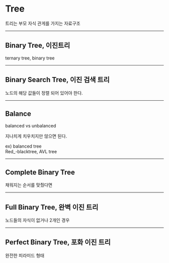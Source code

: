 # Tree  

트리는 부모 자식 관게를 가지는 자료구조  

---

## Binary Tree, 이진트리  

ternary tree, binary tree  

---

## Binary Search Tree, 이진 검색 트리

노드의 해당 값들이 정렬 되어 있어야 한다.  

---

## Balance 

balanced vs unbalanced  

지나치게 치우치지만 않으면 된다.  

ex) balanced tree  
Red_-blacktree, AVL tree  

---

## Complete Binary Tree 

채워지는 순서를 맞췄다면  

---

## Full Binary Tree, 완벽 이진 트리

노드들의 자식이 없거나 2개인 경우  

---

## Perfect Binary Tree, 포화 이진 트리

완전한 피라미드 형태 
